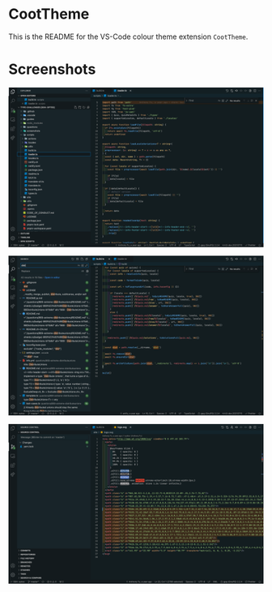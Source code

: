 # CootTheme

This is the README for the VS-Code colour theme extension `CootTheme`.

# Screenshots

![screenshot 1](images/screenshot1.png)

![screenshot 2](images/screenshot2.png)

![screenshot 3](images/screenshot3.png)
